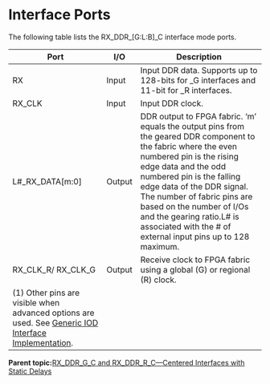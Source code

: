 # Interface Ports

The following table lists the RX\_DDR\_\[G:L:B\]\_C interface mode ports.

|Port|I/O|Description|
|----|---|-----------|
|RX|Input|Input DDR data. Supports up to 128-bits for \_G interfaces and 11-bit for \_R interfaces.|
|RX\_CLK|Input|Input DDR clock.|
|L\#\_RX\_DATA\[m:0\]|Output|DDR output to FPGA fabric. ‘m’ equals the output pins from the geared DDR component to the fabric where the even numbered pin is the rising edge data and the odd numbered pin is the falling edge data of the DDR signal. The number of fabric pins are based on the number of I/Os and the gearing ratio.L\# is associated with the \# of external input pins up to 128 maximum.|
|RX\_CLK\_R/ RX\_CLK\_G|Output|Receive clock to FPGA fabric using a global \(G\) or regional \(R\) clock.|
|\(1\) Other pins are visible when advanced options are used. See [Generic IOD Interface Implementation](GUID-8222AB9C-2F29-47B9-8E42-AF75F97A64B1.md).| |

**Parent topic:**[RX\_DDR\_G\_C and RX\_DDR\_R\_C—Centered Interfaces with Static Delays](GUID-674B424B-F06C-4D28-B6E5-BE14BD2E5C47.md)

